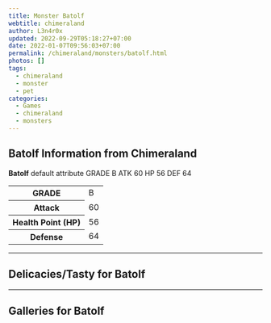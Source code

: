 ```yaml
---
title: Monster Batolf
webtitle: chimeraland
author: L3n4r0x
updated: 2022-09-29T05:18:27+07:00
date: 2022-01-07T09:56:03+07:00
permalink: /chimeraland/monsters/batolf.html
photos: []
tags:
  - chimeraland
  - monster
  - pet
categories:
  - Games
  - chimeraland
  - monsters
---
```


<section id="bootstrap-wrapper"><link rel="stylesheet" href="https://rawcdn.githack.com/dimaslanjaka/Web-Manajemen/870a349/css/bootstrap-5-3-0-alpha3-wrapper.css"/><h2 id="attribute">Batolf Information from Chimeraland</h2><p><b>Batolf</b> default attribute GRADE B ATK 60 HP 56 DEF 64<table><tr><th>GRADE</th><td>B</td></tr><tr><th>Attack</th><td>60</td></tr><tr><th>Health Point (HP)</th><td>56</td></tr><tr><th>Defense</th><td>64</td></tr></table></p><hr/><h2 id="delicacies">Delicacies/Tasty for Batolf</h2><div class="bg-dark text-light"></div><hr/><div id="gallery"><h2>Galleries for Batolf</h2><div class="row"></div></div></section>